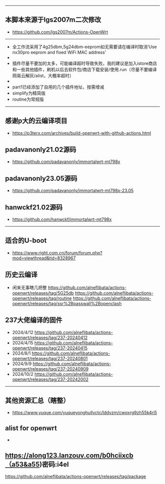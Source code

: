 - -------
## 本脚本来源于lgs2007m二次修改
- https://github.com/lgs2007m/Actions-OpenWrt
- -------
- 全工作流采用了4g25dbm,5g24dbm-eeprom如无需要请在编译时取消‘Use nx30pro eeprom and fixed WiFi MAC address’
- 
- 插件尽量不要加的太多，可能编译超时导致失败，我的建议是加入istore商店和一些其他插件，刷机以后去软件包/商店下载安装/使用.run（尽量不要编译网易云解灰/alist，大概率超时）
- 
- part1已经添加了自用的几个插件地址，按需增减
- simplify为精简版
- routine为常规版
- -------
## 感谢p大的云编译项目
- https://p3terx.com/archives/build-openwrt-with-github-actions.html
## padavanonly21.02源码
- https://github.com/padavanonly/immortalwrt-mt798x
## padavanonly23.05源码
- https://github.com/padavanonly/immortalwrt-mt798x-23.05
## hanwckf21.02源码
- https://github.com/hanwckf/immortalwrt-mt798x
- -------
## 适合的U-boot
- https://www.right.com.cn/forum/forum.php?mod=viewthread&tid=8328967
## 历史云编译
- 闲来无事瞎几把整
https://github.com/alneflibata/actions-openwrt/releases/tag/5G25db
https://github.com/alneflibata/actions-openwrt/releases/tag/routine
https://github.com/alneflibata/actions-openwrt/releases/tag/ssr%2Bpasswall%2Bopenclash
## 237大佬编译的固件
- 2024/4/12
https://github.com/alneflibata/actions-openwrt/releases/tag/237-20240412
- 2024/4/15
https://github.com/alneflibata/actions-openwrt/releases/tag/237-20240415
- 2024/8/1
https://github.com/alneflibata/actions-openwrt/releases/tag/237-20240801
- 2024/9/9
https://github.com/alneflibata/actions-openwrt/releases/tag/237-20240909
- 2024/10/2
https://github.com/alneflibata/actions-openwrt/releases/tag/237-20242002
- -------
## 其他资源汇总（瞎整）
- https://www.yuque.com/yuqueyonghullvctc/lddvzm/cwqxrg9zh55k4ri5
## alist for openwrt
- 
https://along123.lanzouv.com/b0hciixcb（a53&a55)密码:i4el
- 
https://github.com/alneflibata/actions-openwrt/releases/tag/package
